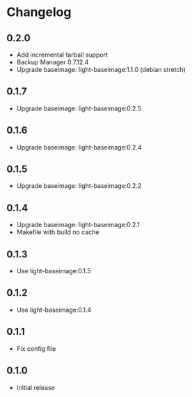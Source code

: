 # Changelog

## 0.2.0
  - Add incremental tarball support
  - Backup Manager 0.7.12.4
  - Upgrade baseimage: light-baseimage:1.1.0 (debian stretch)

## 0.1.7
  - Upgrade baseimage: light-baseimage:0.2.5

## 0.1.6
  - Upgrade baseimage: light-baseimage:0.2.4

## 0.1.5
  - Upgrade baseimage: light-baseimage:0.2.2

## 0.1.4
  - Upgrade baseimage: light-baseimage:0.2.1
  - Makefile with build no cache

## 0.1.3
  - Use light-baseimage:0.1.5

## 0.1.2
  - Use light-baseimage:0.1.4

## 0.1.1
  - Fix config file

## 0.1.0
  - Initial release
